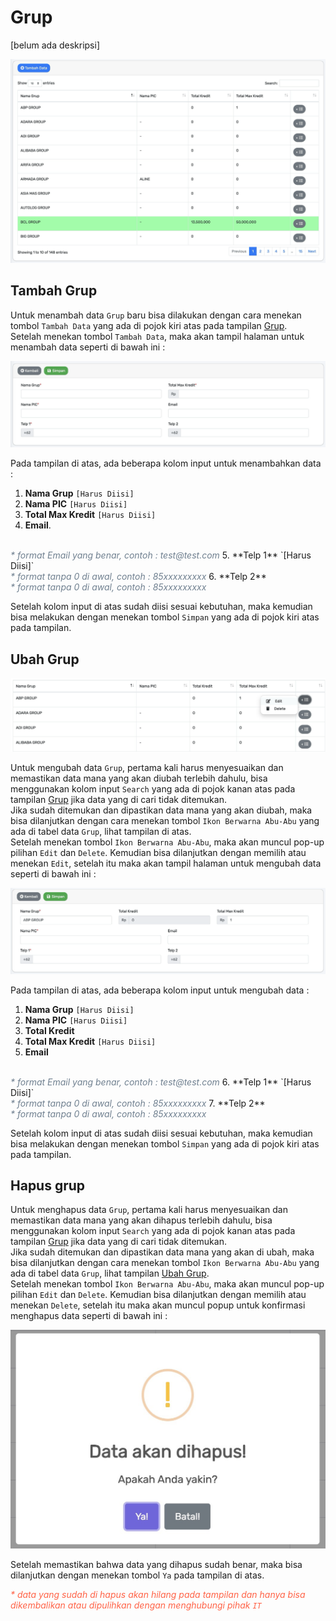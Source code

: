 # Grup

[belum ada deskripsi]

![grup](../../_media/grup.png)

## Tambah Grup

Untuk menambah data `Grup` baru bisa dilakukan dengan cara menekan tombol `Tambah Data` yang ada di pojok kiri atas pada tampilan [Grup](#grup).<br>
Setelah menekan tombol `Tambah Data`, maka akan tampil halaman untuk menambah data seperti di bawah ini :

![grup-tambah](../../_media/grup-a.png)

Pada tampilan di atas, ada beberapa kolom input untuk menambahkan data :

1. **Nama Grup** `[Harus Diisi]`
2. **Nama PIC** `[Harus Diisi]`
3. **Total Max Kredit** `[Harus Diisi]`
4. **Email**.
  <br>
  <i style="color:slategrey;">* format Email yang benar, contoh : test@test.com</i>
5. **Telp 1** `[Harus Diisi]`
  <br>
  <i style="color:slategrey;">* format tanpa 0 di awal, contoh : 85xxxxxxxxx</i>
6. **Telp 2**
  <br>
  <i style="color:slategrey;">* format tanpa 0 di awal, contoh : 85xxxxxxxxx</i>

Setelah kolom input di atas sudah diisi sesuai kebutuhan, maka kemudian bisa melakukan dengan menekan tombol `Simpan` yang ada di pojok kiri atas pada tampilan.

## Ubah Grup

![grup-popup](../../_media/grup-popup.png)

Untuk mengubah data `Grup`, pertama kali harus menyesuaikan dan memastikan data mana yang akan diubah terlebih dahulu, bisa menggunakan kolom input `Search` yang ada di pojok kanan atas pada tampilan [Grup](#grup) jika data yang di cari tidak ditemukan.
<br>
Jika sudah ditemukan dan dipastikan data mana yang akan diubah, maka bisa dilanjutkan dengan cara menekan tombol `Ikon Berwarna Abu-Abu` yang ada di tabel data `Grup`, lihat tampilan di atas.
<br>
Setelah menekan tombol `Ikon Berwarna Abu-Abu`, maka akan muncul pop-up pilihan `Edit` dan `Delete`. Kemudian bisa dilanjutkan dengan memilih atau menekan `Edit`, setelah itu maka akan tampil halaman untuk mengubah data seperti di bawah ini :

![grup-ubah](../../_media/grup-edit.png)

Pada tampilan di atas, ada beberapa kolom input untuk mengubah data :

1. **Nama Grup** `[Harus Diisi]`
2. **Nama PIC** `[Harus Diisi]`
3. **Total Kredit**
4. **Total Max Kredit** `[Harus Diisi]`
5. **Email**
  <br>
  <i style="color:slategrey;">* format Email yang benar, contoh : test@test.com</i>
6. **Telp 1** `[Harus Diisi]`
  <br>
  <i style="color:slategrey;">* format tanpa 0 di awal, contoh : 85xxxxxxxxx</i>
7. **Telp 2**
  <br>
  <i style="color:slategrey;">* format tanpa 0 di awal, contoh : 85xxxxxxxxx</i>

Setelah kolom input di atas sudah diisi sesuai kebutuhan, maka kemudian bisa melakukan dengan menekan tombol `Simpan` yang ada di pojok kiri atas pada tampilan.

## Hapus grup

Untuk menghapus data `Grup`, pertama kali harus menyesuaikan dan memastikan data mana yang akan dihapus terlebih dahulu, bisa menggunakan kolom input `Search` yang ada di pojok kanan atas pada tampilan [Grup](#grup) jika data yang di cari tidak ditemukan.
<br>
Jika sudah ditemukan dan dipastikan data mana yang akan di ubah, maka bisa dilanjutkan dengan cara menekan tombol `Ikon Berwarna Abu-Abu` yang ada di tabel data `Grup`, lihat tampilan [Ubah Grup](#ubah-grup).
<br>
Setelah menekan tombol `Ikon Berwarna Abu-Abu`, maka akan muncul pop-up pilihan `Edit` dan `Delete`. Kemudian bisa dilanjutkan dengan memilih atau menekan `Delete`, setelah itu maka akan muncul popup untuk konfirmasi menghapus data seperti di bawah ini :

![grup-hapus](../../_media/del-popup.png ":size=600")

Setelah memastikan bahwa data yang dihapus sudah benar, maka bisa dilanjutkan dengan menekan tombol `Ya` pada tampilan di atas.

  <i style="color:tomato;">* data yang sudah di hapus akan hilang pada tampilan dan hanya bisa dikembalikan atau dipulihkan dengan menghubungi pihak `IT`</i>
